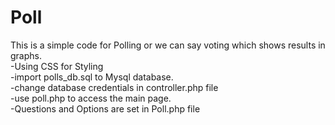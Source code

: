 # Poll
This is a simple code for Polling or we can say voting which shows results in graphs.  
-Using CSS for Styling  
-import polls_db.sql to Mysql database.  
-change database credentials in controller.php file  
-use poll.php to access the main page.  
-Questions and Options are set in Poll.php file  
